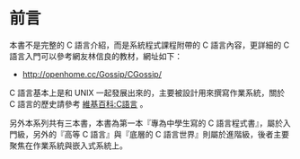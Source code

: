 # 前言

本書不是完整的 C 語言介紹，而是系統程式課程附帶的 C 語言內容，更詳細的 C 語言入門可以參考網友林信良的教材，網址如下：

* http://openhome.cc/Gossip/CGossip/

C 語言基本上是和 UNIX 一起發展出來的，主要被設計用來撰寫作業系統，關於 C 語言的歷史請參考 [維基百科:C語言](https://zh.wikipedia.org/wiki/C%E8%AF%AD%E8%A8%80) 。

另外本系列共有三本書，本書為第一本『專為中學生寫的 C 語言程式書』，屬於入門級，另外的『高等 C 語言』與『底層的 C 語言世界』則屬於進階級，後者主要聚焦在作業系統與嵌入式系統上。


